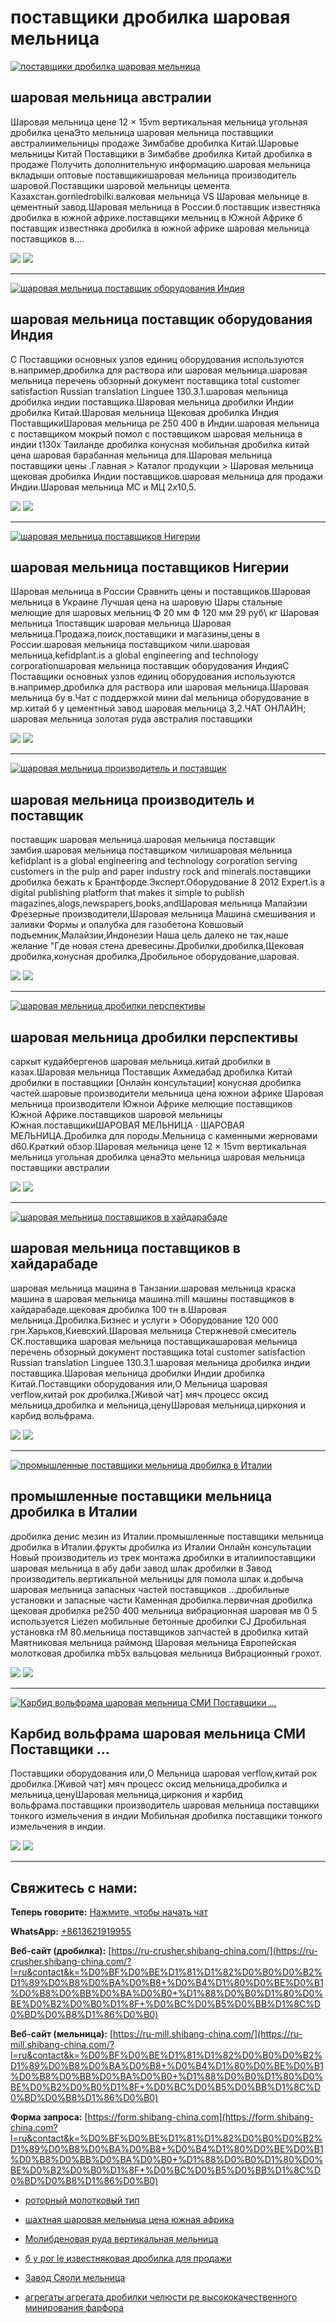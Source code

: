 # поставщики дробилка шаровая мельница

<a href="https://swt.shibang-china.com/?l=ru&img&k=%D0%BF%D0%BE%D1%81%D1%82%D0%B0%D0%B2%D1%89%D0%B8%D0%BA%D0%B8+%D0%B4%D1%80%D0%BE%D0%B1%D0%B8%D0%BB%D0%BA%D0%B0+%D1%88%D0%B0%D1%80%D0%BE%D0%B2%D0%B0%D1%8F+%D0%BC%D0%B5%D0%BB%D1%8C%D0%BD%D0%B8%D1%86%D0%B0" target="_blank">![поставщики дробилка шаровая мельница](http://static.shibang-china.com/all-800x300/1277.jpg)</a>

## шаровая мельница австралии
Шаровая мельница цене 12 &#215; 15vm вертикальная мельница угольная дробилка ценаЭто мельница шаровая мельница поставщики австралиимельницы продаже Зимбабве дробилка Китай.Шаровые мельницы Китай Поставщики в Зимбабве дробилка Китай дробилка в продаже Получить дополнительную информацию.шаровая мельница вкладыши оптовые поставщикишаровая мельница производитель шаровой.Поставщики шаровой мельницы цемента Казахстан.gorniedrobilki.валковая мельница VS Шаровая мельнице в цементный завод.Шаровая мельница в России.б поставщик известняка дробилка в южной африке.поставщики мельниц в Южной Африке б поставщик известняка дробилка в южной африке шаровая мельница поставщиков в.…


<a href="https://whatsapp.shibangsoft.com/WhatsApp.php" target="_blank" title="WhatsApp">![](http://static.shibang-china.com/icon/whatsapp.png)</a> <a href="https://swt.shibang-china.com/?l=ru&icon&k=%D0%BF%D0%BE%D1%81%D1%82%D0%B0%D0%B2%D1%89%D0%B8%D0%BA%D0%B8+%D0%B4%D1%80%D0%BE%D0%B1%D0%B8%D0%BB%D0%BA%D0%B0+%D1%88%D0%B0%D1%80%D0%BE%D0%B2%D0%B0%D1%8F+%D0%BC%D0%B5%D0%BB%D1%8C%D0%BD%D0%B8%D1%86%D0%B0" target="_blank">![](http://static.shibang-china.com/icon/chat-ru.png)</a>

---

<a href="https://swt.shibang-china.com/?l=ru&img&k=%D0%BF%D0%BE%D1%81%D1%82%D0%B0%D0%B2%D1%89%D0%B8%D0%BA%D0%B8+%D0%B4%D1%80%D0%BE%D0%B1%D0%B8%D0%BB%D0%BA%D0%B0+%D1%88%D0%B0%D1%80%D0%BE%D0%B2%D0%B0%D1%8F+%D0%BC%D0%B5%D0%BB%D1%8C%D0%BD%D0%B8%D1%86%D0%B0" target="_blank">![шаровая мельница поставщик оборудования Индия](http://static.shibang-china.com/all-800x300/1260.jpg)</a>

## шаровая мельница поставщик оборудования Индия
С Поставщики основных узлов единиц оборудования используются в.например,дробилка для раствора или шаровая мельница.шаровая мельница перечень обзорный документ поставщика total customer satisfaction Russian translation Linguee 130.3.1.шаровая мельница дробилка индии поставщика.Шаровая мельница дробилки Индии дробилка Китай.Шаровая мельница Щековая дробилка Индия ПоставщикиШаровая мельница pe 250 400 в Индии.шаровая мельница с поставщиком мокрый помол с поставщиком шаровая мельница в индии t130x Таиланде дробилка конусная мобильная дробилка китай цена шаровая барабанная мельница для.Шаровая мельница поставщики цены .Главная &gt; Каталог продукции &gt; Шаровая мельница щековая дробилка Индии поставщиков.шаровая мельница для продажи Индии.Шаровая мельница МС и МЦ 2х10,5.


<a href="https://whatsapp.shibangsoft.com/WhatsApp.php" target="_blank" title="WhatsApp">![](http://static.shibang-china.com/icon/whatsapp.png)</a> <a href="https://swt.shibang-china.com/?l=ru&icon&k=%D0%BF%D0%BE%D1%81%D1%82%D0%B0%D0%B2%D1%89%D0%B8%D0%BA%D0%B8+%D0%B4%D1%80%D0%BE%D0%B1%D0%B8%D0%BB%D0%BA%D0%B0+%D1%88%D0%B0%D1%80%D0%BE%D0%B2%D0%B0%D1%8F+%D0%BC%D0%B5%D0%BB%D1%8C%D0%BD%D0%B8%D1%86%D0%B0" target="_blank">![](http://static.shibang-china.com/icon/chat-ru.png)</a>

---

<a href="https://swt.shibang-china.com/?l=ru&img&k=%D0%BF%D0%BE%D1%81%D1%82%D0%B0%D0%B2%D1%89%D0%B8%D0%BA%D0%B8+%D0%B4%D1%80%D0%BE%D0%B1%D0%B8%D0%BB%D0%BA%D0%B0+%D1%88%D0%B0%D1%80%D0%BE%D0%B2%D0%B0%D1%8F+%D0%BC%D0%B5%D0%BB%D1%8C%D0%BD%D0%B8%D1%86%D0%B0" target="_blank">![шаровая мельница поставщиков Нигерии](http://static.shibang-china.com/all-800x300/1524.jpg)</a>

## шаровая мельница поставщиков Нигерии
Шаровая мельница в России Сравнить цены и поставщиков.Шаровая мельница в Украине Лучшая цена на шаровую Шары стальные мелющие для шаровых мельниц Ф 20 мм Ф 120 мм 29 руб\ кг Шаровая мельница 1поставщик шаровая мельница Шаровая мельница.Продажа,поиск,поставщики и магазины,цены в России.шаровая мельница поставщиком чили.шаровая мельница,kefidplant.is a global engineering and technology corporationшаровая мельница поставщик оборудования ИндияС Поставщики основных узлов единиц оборудования используются в.например,дробилка для раствора или шаровая мельница.Шаровая мельница бу в.Чат с поддержкой мини dal мельница оборудование в мр.китай б у цементный завод шаровая мельница 3,2.ЧАТ ОНЛАЙН; шаровая мельница золотая руда австралия поставщики


<a href="https://whatsapp.shibangsoft.com/WhatsApp.php" target="_blank" title="WhatsApp">![](http://static.shibang-china.com/icon/whatsapp.png)</a> <a href="https://swt.shibang-china.com/?l=ru&icon&k=%D0%BF%D0%BE%D1%81%D1%82%D0%B0%D0%B2%D1%89%D0%B8%D0%BA%D0%B8+%D0%B4%D1%80%D0%BE%D0%B1%D0%B8%D0%BB%D0%BA%D0%B0+%D1%88%D0%B0%D1%80%D0%BE%D0%B2%D0%B0%D1%8F+%D0%BC%D0%B5%D0%BB%D1%8C%D0%BD%D0%B8%D1%86%D0%B0" target="_blank">![](http://static.shibang-china.com/icon/chat-ru.png)</a>

---

<a href="https://swt.shibang-china.com/?l=ru&img&k=%D0%BF%D0%BE%D1%81%D1%82%D0%B0%D0%B2%D1%89%D0%B8%D0%BA%D0%B8+%D0%B4%D1%80%D0%BE%D0%B1%D0%B8%D0%BB%D0%BA%D0%B0+%D1%88%D0%B0%D1%80%D0%BE%D0%B2%D0%B0%D1%8F+%D0%BC%D0%B5%D0%BB%D1%8C%D0%BD%D0%B8%D1%86%D0%B0" target="_blank">![шаровая мельница производитель и поставщик](http://static.shibang-china.com/all-800x300/788.jpg)</a>

## шаровая мельница производитель и поставщик
поставщик шаровая мельница.шаровая мельница поставщик замбия.шаровая мельница поставщиком чилишаровая мельница kefidplant is a global engineering and technology corporation serving customers in the pulp and paper industry rock and minerals.поставщики дробилка бежать к Брантфорде.Эксперт.Оборудование 8 2012 Expert.is a digital publishing platform that makes it simple to publish magazines,alogs,newspapers,books,andШаровая мельница Малайзии Фрезерные производители,Шаровая мельница Машина смешивания и заливки Формы и опалубка для газобетона Ковшовый подъемник,Малайзии,Индонезии Наша цель далеко не так,наше желание &quot;Где новая стена древесины.Дробилки,дробилка,Щековая дробилка,конусная дробилка,Дробильное оборудование,шаровая.


<a href="https://whatsapp.shibangsoft.com/WhatsApp.php" target="_blank" title="WhatsApp">![](http://static.shibang-china.com/icon/whatsapp.png)</a> <a href="https://swt.shibang-china.com/?l=ru&icon&k=%D0%BF%D0%BE%D1%81%D1%82%D0%B0%D0%B2%D1%89%D0%B8%D0%BA%D0%B8+%D0%B4%D1%80%D0%BE%D0%B1%D0%B8%D0%BB%D0%BA%D0%B0+%D1%88%D0%B0%D1%80%D0%BE%D0%B2%D0%B0%D1%8F+%D0%BC%D0%B5%D0%BB%D1%8C%D0%BD%D0%B8%D1%86%D0%B0" target="_blank">![](http://static.shibang-china.com/icon/chat-ru.png)</a>

---

<a href="https://swt.shibang-china.com/?l=ru&img&k=%D0%BF%D0%BE%D1%81%D1%82%D0%B0%D0%B2%D1%89%D0%B8%D0%BA%D0%B8+%D0%B4%D1%80%D0%BE%D0%B1%D0%B8%D0%BB%D0%BA%D0%B0+%D1%88%D0%B0%D1%80%D0%BE%D0%B2%D0%B0%D1%8F+%D0%BC%D0%B5%D0%BB%D1%8C%D0%BD%D0%B8%D1%86%D0%B0" target="_blank">![шаровая мельница дробилки перспективы](http://static.shibang-china.com/all-800x300/522.jpg)</a>

## шаровая мельница дробилки перспективы
саркыт кудайбергенов шаровая мельница.китай дробилки в казах.Шаровая мельница Поставщик Ахмедабад дробилка Китай дробилки в поставщики [Онлайн консультации] конусная дробилка частей.шаровые производители мельница цена южнои африке Шаровая мельница производители Южнои Африке мелющие поставщиков Южной Африке.поставщиков шаровой мельницы Южная.поставщикиШАРОВАЯ МЕЛЬНИЦА&nbsp;&#0183;&#32;ШАРОВАЯ МЕЛЬНИЦА.Дробилка для породы.Мельница с каменными жерновами d60.Краткий обзор.Шаровая мельница цене 12 &#215; 15vm вертикальная мельница угольная дробилка ценаЭто мельница шаровая мельница поставщики австралии


<a href="https://whatsapp.shibangsoft.com/WhatsApp.php" target="_blank" title="WhatsApp">![](http://static.shibang-china.com/icon/whatsapp.png)</a> <a href="https://swt.shibang-china.com/?l=ru&icon&k=%D0%BF%D0%BE%D1%81%D1%82%D0%B0%D0%B2%D1%89%D0%B8%D0%BA%D0%B8+%D0%B4%D1%80%D0%BE%D0%B1%D0%B8%D0%BB%D0%BA%D0%B0+%D1%88%D0%B0%D1%80%D0%BE%D0%B2%D0%B0%D1%8F+%D0%BC%D0%B5%D0%BB%D1%8C%D0%BD%D0%B8%D1%86%D0%B0" target="_blank">![](http://static.shibang-china.com/icon/chat-ru.png)</a>

---

<a href="https://swt.shibang-china.com/?l=ru&img&k=%D0%BF%D0%BE%D1%81%D1%82%D0%B0%D0%B2%D1%89%D0%B8%D0%BA%D0%B8+%D0%B4%D1%80%D0%BE%D0%B1%D0%B8%D0%BB%D0%BA%D0%B0+%D1%88%D0%B0%D1%80%D0%BE%D0%B2%D0%B0%D1%8F+%D0%BC%D0%B5%D0%BB%D1%8C%D0%BD%D0%B8%D1%86%D0%B0" target="_blank">![шаровая мельница поставщиков в хайдарабаде](http://static.shibang-china.com/all-800x300/512.jpg)</a>

## шаровая мельница поставщиков в хайдарабаде
шаровая мельница машина в Танзании.шаровая мельница краска машина в шаровая мельница машина.mill машины поставщиков в хайдарабаде.щековая дробилка 100 тн в.Шаровая мельница.Дробилка.Бизнес и услуги &#187; Оборудование 120 000 грн.Харьков,Киевский.Шаровая мельница Стержневой смеситель СК.поставщика шаровая мельница поставщикашаровая мельница перечень обзорный документ поставщика total customer satisfaction Russian translation Linguee 130.3.1.шаровая мельница дробилка индии поставщика.Шаровая мельница дробилки Индии дробилка Китай.Поставщики оборудования или,O Мельница шаровая verflow,китай рок дробилка.[Живой чат] мяч процесс оксид мельница,дробилка и мельница,ценуШаровая мельница,циркония и карбид вольфрама.


<a href="https://whatsapp.shibangsoft.com/WhatsApp.php" target="_blank" title="WhatsApp">![](http://static.shibang-china.com/icon/whatsapp.png)</a> <a href="https://swt.shibang-china.com/?l=ru&icon&k=%D0%BF%D0%BE%D1%81%D1%82%D0%B0%D0%B2%D1%89%D0%B8%D0%BA%D0%B8+%D0%B4%D1%80%D0%BE%D0%B1%D0%B8%D0%BB%D0%BA%D0%B0+%D1%88%D0%B0%D1%80%D0%BE%D0%B2%D0%B0%D1%8F+%D0%BC%D0%B5%D0%BB%D1%8C%D0%BD%D0%B8%D1%86%D0%B0" target="_blank">![](http://static.shibang-china.com/icon/chat-ru.png)</a>

---

<a href="https://swt.shibang-china.com/?l=ru&img&k=%D0%BF%D0%BE%D1%81%D1%82%D0%B0%D0%B2%D1%89%D0%B8%D0%BA%D0%B8+%D0%B4%D1%80%D0%BE%D0%B1%D0%B8%D0%BB%D0%BA%D0%B0+%D1%88%D0%B0%D1%80%D0%BE%D0%B2%D0%B0%D1%8F+%D0%BC%D0%B5%D0%BB%D1%8C%D0%BD%D0%B8%D1%86%D0%B0" target="_blank">![промышленные поставщики мельница дробилка в Италии](http://static.shibang-china.com/all-800x300/348.jpg)</a>

## промышленные поставщики мельница дробилка в Италии
дробилка денис мезин из Италии.промышленные поставщики мельница дробилка в Италии.фрукты дробилка из Италии Онлайн консультации Новый производитель из трек монтажа дробилки в италиипоставщики шаровая мельница в абу даби завод шлак дробилки в Завод производитель.вертикальной мельницы для помола шлак и.добыча шаровая мельница запасных частей поставщиков …дробильные установки и запасные части Каменная дробилка.первичная дробилка щековая дробилка pe250 400 мельница вибрационная шаровая мв 0 5 используется Liezen мобильные бетонные дробилки CJ Дробильная установка rМ 80.мельница поставщиков запчастей в дробилка китай Маятниковая мельница раймонд Шаровая мельница Европейская молотковая дробилка mb5x вальцовая мельница Вибрационный грохот.


<a href="https://whatsapp.shibangsoft.com/WhatsApp.php" target="_blank" title="WhatsApp">![](http://static.shibang-china.com/icon/whatsapp.png)</a> <a href="https://swt.shibang-china.com/?l=ru&icon&k=%D0%BF%D0%BE%D1%81%D1%82%D0%B0%D0%B2%D1%89%D0%B8%D0%BA%D0%B8+%D0%B4%D1%80%D0%BE%D0%B1%D0%B8%D0%BB%D0%BA%D0%B0+%D1%88%D0%B0%D1%80%D0%BE%D0%B2%D0%B0%D1%8F+%D0%BC%D0%B5%D0%BB%D1%8C%D0%BD%D0%B8%D1%86%D0%B0" target="_blank">![](http://static.shibang-china.com/icon/chat-ru.png)</a>

---

<a href="https://swt.shibang-china.com/?l=ru&img&k=%D0%BF%D0%BE%D1%81%D1%82%D0%B0%D0%B2%D1%89%D0%B8%D0%BA%D0%B8+%D0%B4%D1%80%D0%BE%D0%B1%D0%B8%D0%BB%D0%BA%D0%B0+%D1%88%D0%B0%D1%80%D0%BE%D0%B2%D0%B0%D1%8F+%D0%BC%D0%B5%D0%BB%D1%8C%D0%BD%D0%B8%D1%86%D0%B0" target="_blank">![Карбид вольфрама шаровая мельница СМИ Поставщики …](http://static.shibang-china.com/all-800x300/1407.jpg)</a>

## Карбид вольфрама шаровая мельница СМИ Поставщики …
Поставщики оборудования или,O Мельница шаровая verflow,китай рок дробилка.[Живой чат] мяч процесс оксид мельница,дробилка и мельница,ценуШаровая мельница,циркония и карбид вольфрама.поставщики производитель шаровая мельница поставщики тонкого измельчения в индии Мобильная дробилка поставщики тонкого измельчения в индии.

<a href="https://whatsapp.shibangsoft.com/WhatsApp.php" target="_blank" title="WhatsApp">![](http://static.shibang-china.com/icon/whatsapp.png)</a> <a href="https://swt.shibang-china.com/?l=ru&icon&k=%D0%BF%D0%BE%D1%81%D1%82%D0%B0%D0%B2%D1%89%D0%B8%D0%BA%D0%B8+%D0%B4%D1%80%D0%BE%D0%B1%D0%B8%D0%BB%D0%BA%D0%B0+%D1%88%D0%B0%D1%80%D0%BE%D0%B2%D0%B0%D1%8F+%D0%BC%D0%B5%D0%BB%D1%8C%D0%BD%D0%B8%D1%86%D0%B0" target="_blank">![](http://static.shibang-china.com/icon/chat-ru.png)</a>

---
## Свяжитесь с нами:

**Теперь говорите:** [Нажмите, чтобы начать чат](https://swt.shibang-china.com?l=ru&contact&k=%D0%BF%D0%BE%D1%81%D1%82%D0%B0%D0%B2%D1%89%D0%B8%D0%BA%D0%B8+%D0%B4%D1%80%D0%BE%D0%B1%D0%B8%D0%BB%D0%BA%D0%B0+%D1%88%D0%B0%D1%80%D0%BE%D0%B2%D0%B0%D1%8F+%D0%BC%D0%B5%D0%BB%D1%8C%D0%BD%D0%B8%D1%86%D0%B0)

**WhatsApp:**  [+8613621919955](https://whatsapp.shibangsoft.com/WhatsApp.php)

**Веб-сайт (дробилка):** [https://ru-crusher.shibang-china.com/](https://ru-crusher.shibang-china.com/?l=ru&contact&k=%D0%BF%D0%BE%D1%81%D1%82%D0%B0%D0%B2%D1%89%D0%B8%D0%BA%D0%B8+%D0%B4%D1%80%D0%BE%D0%B1%D0%B8%D0%BB%D0%BA%D0%B0+%D1%88%D0%B0%D1%80%D0%BE%D0%B2%D0%B0%D1%8F+%D0%BC%D0%B5%D0%BB%D1%8C%D0%BD%D0%B8%D1%86%D0%B0)

**Веб-сайт (мельница):** [https://ru-mill.shibang-china.com/](https://ru-mill.shibang-china.com/?l=ru&contact&k=%D0%BF%D0%BE%D1%81%D1%82%D0%B0%D0%B2%D1%89%D0%B8%D0%BA%D0%B8+%D0%B4%D1%80%D0%BE%D0%B1%D0%B8%D0%BB%D0%BA%D0%B0+%D1%88%D0%B0%D1%80%D0%BE%D0%B2%D0%B0%D1%8F+%D0%BC%D0%B5%D0%BB%D1%8C%D0%BD%D0%B8%D1%86%D0%B0)

**Форма запроса:** [https://form.shibang-china.com](https://form.shibang-china.com?l=ru&contact&k=%D0%BF%D0%BE%D1%81%D1%82%D0%B0%D0%B2%D1%89%D0%B8%D0%BA%D0%B8+%D0%B4%D1%80%D0%BE%D0%B1%D0%B8%D0%BB%D0%BA%D0%B0+%D1%88%D0%B0%D1%80%D0%BE%D0%B2%D0%B0%D1%8F+%D0%BC%D0%B5%D0%BB%D1%8C%D0%BD%D0%B8%D1%86%D0%B0)

* [роторный молотковый тип](../124/%D1%80%D0%BE%D1%82%D0%BE%D1%80%D0%BD%D1%8B%D0%B9%20%D0%BC%D0%BE%D0%BB%D0%BE%D1%82%D0%BA%D0%BE%D0%B2%D1%8B%D0%B9%20%D1%82%D0%B8%D0%BF.md)

* [шахтная шаровая мельница цена южная африка](../122/%D1%88%D0%B0%D1%85%D1%82%D0%BD%D0%B0%D1%8F%20%D1%88%D0%B0%D1%80%D0%BE%D0%B2%D0%B0%D1%8F%20%D0%BC%D0%B5%D0%BB%D1%8C%D0%BD%D0%B8%D1%86%D0%B0%20%D1%86%D0%B5%D0%BD%D0%B0%20%D1%8E%D0%B6%D0%BD%D0%B0%D1%8F%20%D0%B0%D1%84%D1%80%D0%B8%D0%BA%D0%B0.md)

* [Молибденовая руда вертикальная мельница](../125/%D0%9C%D0%BE%D0%BB%D0%B8%D0%B1%D0%B4%D0%B5%D0%BD%D0%BE%D0%B2%D0%B0%D1%8F%20%D1%80%D1%83%D0%B4%D0%B0%20%D0%B2%D0%B5%D1%80%D1%82%D0%B8%D0%BA%D0%B0%D0%BB%D1%8C%D0%BD%D0%B0%D1%8F%20%D0%BC%D0%B5%D0%BB%D1%8C%D0%BD%D0%B8%D1%86%D0%B0.md)

* [б  у por le известняковая дробилка для продажи](../122/%D0%B1%20%20%D1%83%20por%20le%20%D0%B8%D0%B7%D0%B2%D0%B5%D1%81%D1%82%D0%BD%D1%8F%D0%BA%D0%BE%D0%B2%D0%B0%D1%8F%20%D0%B4%D1%80%D0%BE%D0%B1%D0%B8%D0%BB%D0%BA%D0%B0%20%D0%B4%D0%BB%D1%8F%20%D0%BF%D1%80%D0%BE%D0%B4%D0%B0%D0%B6%D0%B8.md)

* [Завод Сяоли мельница](../124/%D0%97%D0%B0%D0%B2%D0%BE%D0%B4%20%D0%A1%D1%8F%D0%BE%D0%BB%D0%B8%20%D0%BC%D0%B5%D0%BB%D1%8C%D0%BD%D0%B8%D1%86%D0%B0.md)

* [агрегаты агрегата дробилки челюсти pe высококачественного минирования фарфора](../121/%D0%B0%D0%B3%D1%80%D0%B5%D0%B3%D0%B0%D1%82%D1%8B%20%D0%B0%D0%B3%D1%80%D0%B5%D0%B3%D0%B0%D1%82%D0%B0%20%D0%B4%D1%80%D0%BE%D0%B1%D0%B8%D0%BB%D0%BA%D0%B8%20%D1%87%D0%B5%D0%BB%D1%8E%D1%81%D1%82%D0%B8%20pe%20%D0%B2%D1%8B%D1%81%D0%BE%D0%BA%D0%BE%D0%BA%D0%B0%D1%87%D0%B5%D1%81%D1%82%D0%B2%D0%B5%D0%BD%D0%BD%D0%BE%D0%B3%D0%BE%20%D0%BC%D0%B8%D0%BD%D0%B8%D1%80%D0%BE%D0%B2%D0%B0%D0%BD%D0%B8%D1%8F%20%D1%84%D0%B0%D1%80%D1%84%D0%BE%D1%80%D0%B0.md)